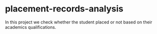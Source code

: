 # placement-records-analysis
In this project we check whether the student placed or not based on their academics qualifications.
